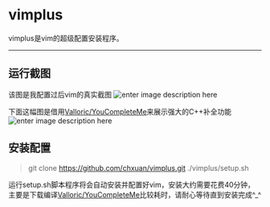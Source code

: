 vimplus
===================


vimplus是vim的超级配置安装程序。

----------


运行截图
-------------
该图是我配置过后vim的真实截图
![enter image description here](https://raw.githubusercontent.com/chxuan/vimplus/master/screenshot.png)

下面这幅图是借用[Valloric/YouCompleteMe](https://github.com/Valloric/YouCompleteMe)来展示强大的C++补全功能
![enter image description here](https://camo.githubusercontent.com/1f3f922431d5363224b20e99467ff28b04e810e2/687474703a2f2f692e696d6775722e636f6d2f304f50346f6f642e676966)


安装配置
-------------

> git clone https://github.com/chxuan/vimplus.git
> ./vimplus/setup.sh

运行setup.sh脚本程序将会自动安装并配置好vim，安装大约需要花费40分钟，主要是下载编译[Valloric/YouCompleteMe](https://github.com/Valloric/YouCompleteMe)比较耗时，请耐心等待直到安装完成^_^








